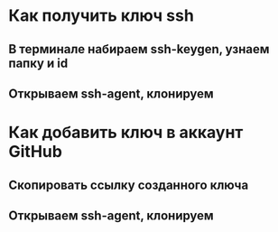 # Как получить ключ ssh
## В терминале набираем ssh-keygen, узнаем папку и id 
## Открываем ssh-agent, клонируем

# Как добавить ключ в аккаунт GitHub
## Скопировать ссылку созданного ключа

## Открываем ssh-agent, клонируем
